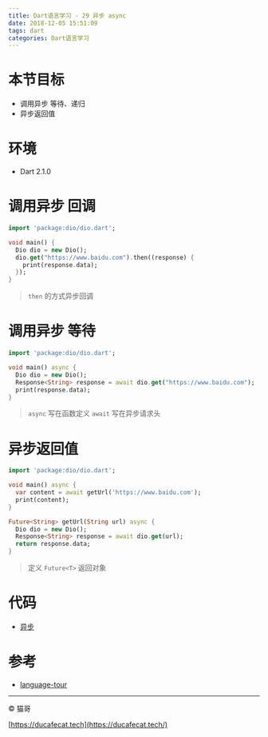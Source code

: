 ```yaml
---
title: Dart语言学习 - 29 异步 async
date: 2018-12-05 15:51:09
tags: dart
categories: Dart语言学习
---
```


# 本节目标

- 调用异步 等待、递归
- 异步返回值

# 环境

- Dart 2.1.0

# 调用异步 回调

```dart
import 'package:dio/dio.dart';

void main() {
  Dio dio = new Dio();
  dio.get("https://www.baidu.com").then((response) {
    print(response.data);
  });
}
```

> `then` 的方式异步回调

# 调用异步 等待

```dart
import 'package:dio/dio.dart';

void main() async {
  Dio dio = new Dio();
  Response<String> response = await dio.get("https://www.baidu.com");
  print(response.data);
}
```

> `async` 写在函数定义
> `await` 写在异步请求头

# 异步返回值

```dart
import 'package:dio/dio.dart';

void main() async {
  var content = await getUrl('https://www.baidu.com');
  print(content);
}

Future<String> getUrl(String url) async {
  Dio dio = new Dio();
  Response<String> response = await dio.get(url);
  return response.data;
}
```

> 定义 `Future<T>` 返回对象

# 代码

- [异步](https://github.com/ducafecat/dart-learn/tree/master/29-%E5%BC%82%E6%AD%A5)

# 参考

- [language-tour](https://www.dartlang.org/guides/language/language-tour)

----

© 猫哥

[https://ducafecat.tech](https://ducafecat.tech/)
